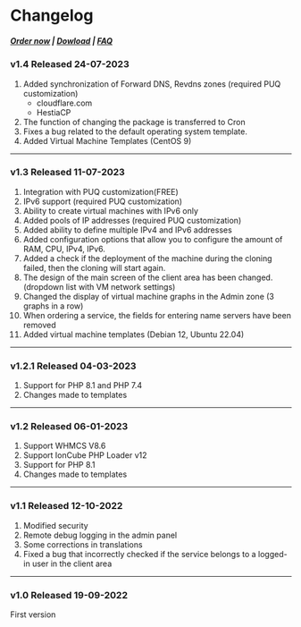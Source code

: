 # Changelog

#####  [Order now](https://puqcloud.com/index.php?rp=/store/whmcs-module-proxmox-kvm) | [Dowload](https://download.puqcloud.com/WHMCS/servers/PUQ_WHMCS-Proxmox-KVM/) | [FAQ](https://faq.puqcloud.com/)

### v1.4 Released 24-07-2023
 
1. Added synchronization of Forward DNS, Revdns zones (required PUQ customization)
    * cloudflare.com
    * HestiaCP
2. The function of changing the package is transferred to Cron
3. Fixes a bug related to the default operating system template.
4. Added Virtual Machine Templates (CentOS 9)

- - - - - -

### v1.3 Released 11-07-2023
1. Integration with PUQ customization(FREE)
2. IPv6 support (required PUQ customization)
3. Ability to create virtual machines with IPv6 only
4. Added pools of IP addresses (required PUQ customization)
5. Added ability to define multiple IPv4 and IPv6 addresses
6. Added configuration options that allow you to configure the amount of RAM, CPU, IPv4, IPv6.
7. Added a check if the deployment of the machine during the cloning failed, then the cloning will start again.
8. The design of the main screen of the client area has been changed. (dropdown list with VM network settings)
9. Changed the display of virtual machine graphs in the Admin zone (3 graphs in a row)
10. When ordering a service, the fields for entering name servers have been removed
11. Added virtual machine templates (Debian 12, Ubuntu 22.04)

- - - - - -

### v1.2.1 Released 04-03-2023
 
1. Support for PHP 8.1 and PHP 7.4
2. Changes made to templates

- - - - - -

### v1.2 Released 06-01-2023

1. Support WHMCS V8.6
2. Support IonCube PHP Loader v12
3. Support for PHP 8.1
4. Changes made to templates

- - - - - -

### v1.1 Released 12-10-2022

1. Modified security
2. Remote debug logging in the admin panel
3. Some corrections in translations
4. Fixed a bug that incorrectly checked if the service belongs to a logged-in user in the client area

- - - - - -

### v1.0 Released 19-09-2022

First version
